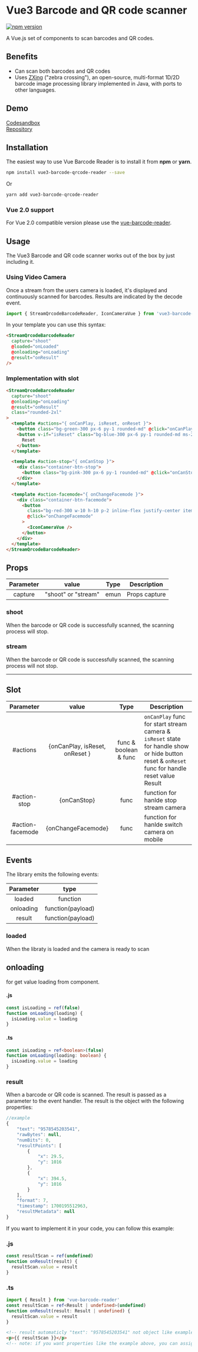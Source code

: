 # Vue3 Barcode and QR code scanner

[![npm version](https://badgen.net/npm/v/vue-barcode-reader)](https://www.npmjs.com/package/vue3-barcode-qrcode-reader)

A Vue.js set of components to scan barcodes and QR codes.

## Benefits

- Can scan both barcodes and QR codes
- Uses [ZXing](https://github.com/zxing-js/library) ("zebra crossing"), an open-source, multi-format 1D/2D barcode image processing library implemented in Java, with ports to other languages.

## Demo

[Codesandbox](https://codesandbox.io/p/github/tomimandalap/demo-barcode-qrcode-reader/development?import=true&layout=%257B%2522sidebarPanel%2522%253A%2522EXPLORER%2522%252C%2522rootPanelGroup%2522%253A%257B%2522direction%2522%253A%2522horizontal%2522%252C%2522contentType%2522%253A%2522UNKNOWN%2522%252C%2522type%2522%253A%2522PANEL_GROUP%2522%252C%2522id%2522%253A%2522ROOT_LAYOUT%2522%252C%2522panels%2522%253A%255B%257B%2522type%2522%253A%2522PANEL_GROUP%2522%252C%2522contentType%2522%253A%2522UNKNOWN%2522%252C%2522direction%2522%253A%2522vertical%2522%252C%2522id%2522%253A%2522clp2gacpe00073b6fpbslshum%2522%252C%2522sizes%2522%253A%255B70%252C30%255D%252C%2522panels%2522%253A%255B%257B%2522type%2522%253A%2522PANEL_GROUP%2522%252C%2522contentType%2522%253A%2522EDITOR%2522%252C%2522direction%2522%253A%2522horizontal%2522%252C%2522id%2522%253A%2522EDITOR%2522%252C%2522panels%2522%253A%255B%257B%2522type%2522%253A%2522PANEL%2522%252C%2522contentType%2522%253A%2522EDITOR%2522%252C%2522id%2522%253A%2522clp2gacpd00033b6fjka7i4x5%2522%257D%255D%252C%2522sizes%2522%253A%255B100%255D%257D%252C%257B%2522type%2522%253A%2522PANEL_GROUP%2522%252C%2522contentType%2522%253A%2522SHELLS%2522%252C%2522direction%2522%253A%2522horizontal%2522%252C%2522id%2522%253A%2522SHELLS%2522%252C%2522panels%2522%253A%255B%257B%2522type%2522%253A%2522PANEL%2522%252C%2522contentType%2522%253A%2522SHELLS%2522%252C%2522id%2522%253A%2522clp2gacpe00053b6fymxrx9xg%2522%257D%255D%252C%2522sizes%2522%253A%255B100%255D%257D%255D%257D%252C%257B%2522type%2522%253A%2522PANEL_GROUP%2522%252C%2522contentType%2522%253A%2522DEVTOOLS%2522%252C%2522direction%2522%253A%2522vertical%2522%252C%2522id%2522%253A%2522DEVTOOLS%2522%252C%2522panels%2522%253A%255B%257B%2522type%2522%253A%2522PANEL%2522%252C%2522contentType%2522%253A%2522DEVTOOLS%2522%252C%2522id%2522%253A%2522clp2gacpe00063b6fuw7xyxbf%2522%257D%255D%252C%2522sizes%2522%253A%255B100%255D%257D%255D%252C%2522sizes%2522%253A%255B40%252C60%255D%257D%252C%2522tabbedPanels%2522%253A%257B%2522clp2gacpd00033b6fjka7i4x5%2522%253A%257B%2522id%2522%253A%2522clp2gacpd00033b6fjka7i4x5%2522%252C%2522activeTabId%2522%253A%2522clp3hyo34008g3b6fjmxre5jr%2522%252C%2522tabs%2522%253A%255B%257B%2522type%2522%253A%2522FILE%2522%252C%2522filepath%2522%253A%2522%252Fpackage.json%2522%252C%2522id%2522%253A%2522clp3hyo34008g3b6fjmxre5jr%2522%252C%2522mode%2522%253A%2522temporary%2522%252C%2522state%2522%253A%2522IDLE%2522%257D%255D%257D%252C%2522clp2gacpe00063b6fuw7xyxbf%2522%253A%257B%2522id%2522%253A%2522clp2gacpe00063b6fuw7xyxbf%2522%252C%2522tabs%2522%253A%255B%255D%257D%252C%2522clp2gacpe00053b6fymxrx9xg%2522%253A%257B%2522id%2522%253A%2522clp2gacpe00053b6fymxrx9xg%2522%252C%2522activeTabId%2522%253A%2522clp2gacpe00043b6fnm1w7l5z%2522%252C%2522tabs%2522%253A%255B%257B%2522id%2522%253A%2522clp2gacpe00043b6fnm1w7l5z%2522%252C%2522mode%2522%253A%2522permanent%2522%252C%2522type%2522%253A%2522TERMINAL%2522%252C%2522shellId%2522%253A%2522clp3i2462000zefif271s1ysz%2522%257D%252C%257B%2522type%2522%253A%2522TASK_LOG%2522%252C%2522taskId%2522%253A%2522dev%2522%252C%2522id%2522%253A%2522clp2gadsd007v3b6fs07gaswc%2522%252C%2522mode%2522%253A%2522permanent%2522%257D%255D%257D%257D%252C%2522showDevtools%2522%253Atrue%252C%2522showShells%2522%253Atrue%252C%2522showSidebar%2522%253Atrue%252C%2522sidebarPanelSize%2522%253A11.891534391534393%257D)
<br />
[Repository](https://github.com/tomimandalap/demo-barcode-qrcode-reader)

## Installation

The easiest way to use Vue Barcode Reader is to install it from **npm** or **yarn**.

```sh
npm install vue3-barcode-qrcode-reader --save
```

Or

```sh
yarn add vue3-barcode-qrcode-reader
```

### Vue 2.0 support

For Vue 2.0 compatible version please use the [vue-barcode-reader](https://www.npmjs.com/package/vue-barcode-reader).

## Usage

The Vue3 Barcode and QR code scanner works out of the box by just including it.

### Using Video Camera

Once a stream from the users camera is loaded, it's displayed and continuously scanned for barcodes. Results are indicated by the decode event.

```js
import { StreamQrcodeBarcodeReader, IconCameraVue } from 'vue3-barcode-qrcode-reader'
```

In your template you can use this syntax:

```html
<StreamQrcodeBarcodeReader
  capture="shoot"
  @loaded="onLoaded"
  @onloading="onLoading"
  @result="onResult"
/>
```

### Implementation with slot

```html
<StreamQrcodeBarcodeReader
  capture="shoot"
  @onloading="onLoading"
  @result="onResult"
  class="rounded-2xl"
>
  <template #actions="{ onCanPlay, isReset, onReset }">
    <button class="bg-green-300 px-6 py-1 rounded-md" @click="onCanPlay">Stream</button>
    <button v-if="isReset" class="bg-blue-300 px-6 py-1 rounded-md ms-2" @click="onReset()">
      Reset
    </button>
  </template>

  <template #action-stop="{ onCanStop }">
    <div class="container-btn-stop">
      <button class="bg-pink-300 px-6 py-1 rounded-md" @click="onCanStop()">Stop</button>
    </div>
  </template>

  <template #action-facemode="{ onChangeFacemode }">
    <div class="container-btn-facemode">
      <button
        class="bg-red-300 w-10 h-10 p-2 inline-flex justify-center items-center rounded-full"
        @click="onChangeFacemode"
      >
        <IconCameraVue />
      </button>
    </div>
  </template>
</StreamQrcodeBarcodeReader>
```

## Props

| Parameter |        value        | Type | Description   |
| :-------: | :-----------------: | :--: | ------------- |
|  capture  | "shoot" or "stream" | emun | Props capture |

### shoot

When the barcode or QR code is successfully scanned, the scanning process will stop.

### stream

When the barcode or QR code is successfully scanned, the scanning process will not stop.

---

## Slot

|    Parameter     |             value              |         Type          | Description                                                                                                                                    |
| :--------------: | :----------------------------: | :-------------------: | ---------------------------------------------------------------------------------------------------------------------------------------------- |
|     #actions     | {onCanPlay, isReset, onReset } | func & boolean & func | `onCanPlay` func for start stream camera & `isReset` state for handle show or hide button reset & `onReset` func for handle reset value Result |
|   #action-stop   |          {onCanStop}           |         func          | function for hanlde stop stream camera                                                                                                         |
| #action-facemode |       {onChangeFacemode}       |         func          | function for hanlde switch camera on mobile                                                                                                    |

## Events

The library emits the following events:

| Parameter |       type        |
| :-------: | :---------------: |
|  loaded   |     function      |
| onloading | function(payload) |
|  result   | function(payload) |

### loaded

When the libraty is loaded and the camera is ready to scan

## onloading

for get value loading from component.

#### .js

```js
const isLoading = ref(false)
function onLoading(loading) {
  isLoading.value = loading
}
```

#### .ts

```ts
const isLoading = ref<boolean>(false)
function onLoading(loading: boolean) {
  isLoading.value = loading
}
```

### result

When a barcode or QR code is scanned. The result is passed as a parameter to the event handler. The result is the object with the following properties:

```js
//example
{
    "text": "9578545203541",
    "rawBytes": null,
    "numBits": 0,
    "resultPoints": [
        {
            "x": 29.5,
            "y": 1016
        },
        {
            "x": 394.5,
            "y": 1016
        }
    ],
    "format": 7,
    "timestamp": 1700195512963,
    "resultMetadata": null
}
```

If you want to implement it in your code, you can follow this example:

### .js

```js
const resultScan = ref(undefined)
function onResult(result) {
  resultScan.value = result
}
```

### .ts

```ts
import { Result } from 'vue-barcode-reader'
const resultScan = ref<Result | undefined>(undefined)
function onResult(result: Result | undefined) {
  resultScan.value = result
}
```

```html
<!-- result automaticly "text": "9578545203541" not object like example on top -->
<p>{{ resultScan }}</p>
<!-- note: if you want properties like the example above, you can assign the properties one by one in the variable-->
```
